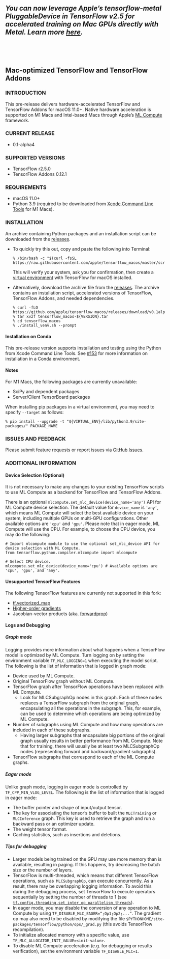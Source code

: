 ## *You can now leverage Apple’s tensorflow-metal PluggableDevice in TensorFlow v2.5 for accelerated training on Mac GPUs directly with Metal. Learn more [here](https://developer.apple.com/metal/tensorflow-plugin/).*

 

 
  


## Mac-optimized TensorFlow and TensorFlow Addons

### INTRODUCTION

This pre-release delivers hardware-accelerated TensorFlow and TensorFlow Addons for macOS 11.0+. Native hardware acceleration is supported on M1 Macs and Intel-based Macs through Apple’s [ML Compute](https://developer.apple.com/documentation/mlcompute) framework.

### CURRENT RELEASE

- 0.1-alpha4

### SUPPORTED VERSIONS

- TensorFlow r2.5.0
- TensorFlow Addons 0.12.1

### REQUIREMENTS

- macOS 11.0+
- Python 3.9 (required to be downloaded from [Xcode Command Line Tools](https://developer.apple.com/download/more/?=command%20line%20tools) for M1 Macs).

### INSTALLATION

An archive containing Python packages and an installation script can be downloaded from the [releases](https://github.com/apple/tensorflow_macos/releases).

- To quickly try this out, copy and paste the following into Terminal:

  ```
  % /bin/bash -c "$(curl -fsSL https://raw.githubusercontent.com/apple/tensorflow_macos/master/scripts/download_and_install.sh)"
  ```

  This will verify your system, ask you for confirmation, then create a [virtual environment](https://docs.python.org/3.9/tutorial/venv.html) with TensorFlow for macOS installed.

- Alternatively, download the archive file from the [releases](https://github.com/apple/tensorflow_macos/releases). The archive contains an installation script, accelerated versions of TensorFlow, TensorFlow Addons, and needed dependencies.

  ```
  % curl -fLO https://github.com/apple/tensorflow_macos/releases/download/v0.1alpha2/tensorflow_macos-${VERSION}.tar.gz
  % tar xvzf tensorflow_macos-${VERSION}.tar
  % cd tensorflow_macos
  % ./install_venv.sh --prompt
  ```

#### Installation on Conda

This pre-release version supports installation and testing using the Python from Xcode Command Line Tools. See [#153](https://github.com/apple/tensorflow_macos/issues/153) for more information on installation in a Conda environment.

#### Notes

For M1 Macs, the following packages are currently unavailable:

- SciPy and dependent packages
- Server/Client TensorBoard packages

When installing pip packages in a virtual environment, you may need to specify `--target` as follows:

```
% pip install --upgrade -t "${VIRTUAL_ENV}/lib/python3.9/site-packages/" PACKAGE_NAME
```

### ISSUES AND FEEDBACK

Please submit feature requests or report issues via [GitHub Issues](https://github.com/apple/tensorflow_macos/issues).

### ADDITIONAL INFORMATION

#### Device Selection (Optional)

It is not necessary to make any changes to your existing TensorFlow scripts to use ML Compute as a backend for TensorFlow and TensorFlow Addons.

There is an optional `mlcompute.set_mlc_device(device_name='any')` API for ML Compute device selection. The default value for `device_name` is `'any'`, which means ML Compute will select the best available device on your system, including multiple GPUs on multi-GPU configurations. Other available options are `'cpu'` and `'gpu'`. Please note that in eager mode, ML Compute will use the CPU. For example, to choose the CPU device, you may do the following:

  ```
  # Import mlcompute module to use the optional set_mlc_device API for device selection with ML Compute.
  from tensorflow.python.compiler.mlcompute import mlcompute

  # Select CPU device.
  mlcompute.set_mlc_device(device_name='cpu') # Available options are 'cpu', 'gpu', and 'any'.
  ```

#### Unsupported TensorFlow Features

The following TensorFlow features are currently not supported in this fork:

- [tf.vectorized_map](https://www.tensorflow.org/api_docs/python/tf/vectorized_map)
- [Higher-order gradients](https://www.tensorflow.org/guide/advanced_autodiff#higher-order_gradients)
- Jacobian-vector products (aka. [forwardprop](https://www.tensorflow.org/api_docs/python/tf/autodiff/ForwardAccumulator))


#### Logs and Debugging

##### Graph mode

Logging provides more information about what happens when a TensorFlow model is optimized by ML Compute. Turn logging on by setting the environment variable `TF_MLC_LOGGING=1` when executing the model script. The following is the list of information that is logged in graph mode:

- Device used by ML Compute.
- Original TensorFlow graph without ML Compute.
- TensorFlow graph after TensorFlow operations have been replaced with ML Compute.
    - Look for MLCSubgraphOp nodes in this graph. Each of these nodes replaces a TensorFlow subgraph from the original graph, encapsulating all the operations in the subgraph. This, for example, can be used to determine which operations are being optimized by ML Compute.
- Number of subgraphs using ML Compute and how many operations are included in each of these subgraphs.
    - Having larger subgraphs that encapsulate big portions of the original graph usually results in better performance from ML Compute. Note that for training, there will usually be at least two MLCSubgraphOp nodes (representing forward and backward/gradient subgraphs).
- TensorFlow subgraphs that correspond to each of the ML Compute graphs.


##### Eager mode

Unlike graph mode, logging in eager mode is controlled by `TF_CPP_MIN_VLOG_LEVEL`. The following is the list of information that is logged in eager mode:

- The buffer pointer and shape of input/output tensor.
- The key for associating the tensor’s buffer to built the `MLCTraining` or `MLCInference` graph. This key is used to retrieve the graph and run a backward pass or an optimizer update.
- The weight tensor format.
- Caching statistics, such as insertions and deletions.


##### Tips for debugging

- Larger models being trained on the GPU may use more memory than is available, resulting in paging.  If this happens, try decreasing the batch size or the number of layers.
- TensorFlow is multi-threaded, which means that different TensorFlow operations, such as` MLCSubgraphOp`, can execute concurrently. As a result, there may be overlapping logging information. To avoid this during the debugging process, set TensorFlow to execute operators sequentially by setting the number of threads to 1 (see [`tf.config.threading.set_inter_op_parallelism_threads`](https://www.tensorflow.org/api_docs/python/tf/config/threading/set_inter_op_parallelism_threads)).
- In eager mode, you may disable the conversion of any operation to ML Compute by using `TF_DISABLE_MLC_EAGER=“;Op1;Op2;...”`. The gradient op may also need to be disabled by modifying  the file `$PYTHONHOME/site-packages/tensorflow/python/ops/_grad.py` (this avoids TensorFlow recompilation).
- To initialize allocated memory with a specific value, use `TF_MLC_ALLOCATOR_INIT_VALUE=<init-value>`.
- To disable ML Compute acceleration (e.g. for debugging or results verification), set the environment variable `TF_DISABLE_MLC=1`.

